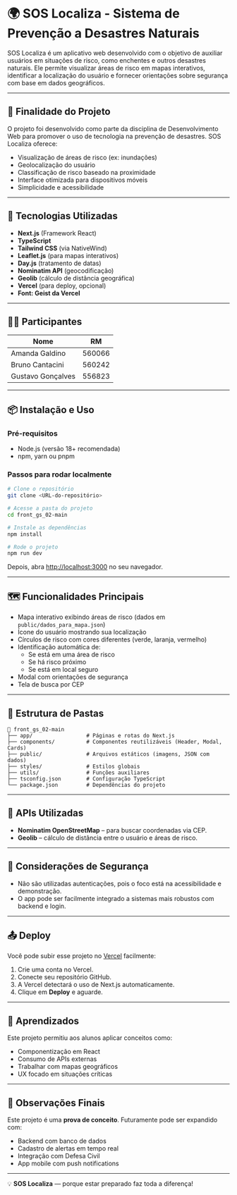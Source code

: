 # 🌍 SOS Localiza - Sistema de Prevenção a Desastres Naturais

SOS Localiza é um aplicativo web desenvolvido com o objetivo de auxiliar usuários em situações de risco, como enchentes e outros desastres naturais. Ele permite visualizar áreas de risco em mapas interativos, identificar a localização do usuário e fornecer orientações sobre segurança com base em dados geográficos.

---

## 🚀 Finalidade do Projeto

O projeto foi desenvolvido como parte da disciplina de Desenvolvimento Web para promover o uso de tecnologia na prevenção de desastres. SOS Localiza oferece:

- Visualização de áreas de risco (ex: inundações)
- Geolocalização do usuário
- Classificação de risco baseado na proximidade
- Interface otimizada para dispositivos móveis
- Simplicidade e acessibilidade

---

## 🧪 Tecnologias Utilizadas

- **Next.js** (Framework React)
- **TypeScript**
- **Tailwind CSS** (via NativeWind)
- **Leaflet.js** (para mapas interativos)
- **Day.js** (tratamento de datas)
- **Nominatim API** (geocodificação)
- **Geolib** (cálculo de distância geográfica)
- **Vercel** (para deploy, opcional)
- **Font: Geist da Vercel**

---

## 👩‍💻 Participantes

| Nome               | RM       |
|--------------------|----------|
| Amanda Galdino     | 560066   |
| Bruno Cantacini    | 560242   |
| Gustavo Gonçalves  | 556823   |

---

## 📦 Instalação e Uso

### Pré-requisitos

- Node.js (versão 18+ recomendada)
- npm, yarn ou pnpm

### Passos para rodar localmente

```bash
# Clone o repositório
git clone <URL-do-repositório>

# Acesse a pasta do projeto
cd front_gs_02-main

# Instale as dependências
npm install

# Rode o projeto
npm run dev
```
Depois, abra [http://localhost:3000](http://localhost:3000) no seu navegador.

---

## 🗺️ Funcionalidades Principais

- Mapa interativo exibindo áreas de risco (dados em `public/dados_para_mapa.json`)
- Ícone do usuário mostrando sua localização
- Círculos de risco com cores diferentes (verde, laranja, vermelho)
- Identificação automática de:
  - Se está em uma área de risco
  - Se há risco próximo
  - Se está em local seguro
- Modal com orientações de segurança
- Tela de busca por CEP

---
## 🧩 Estrutura de Pastas

```
📁 front_gs_02-main
├── app/                 # Páginas e rotas do Next.js
├── components/          # Componentes reutilizáveis (Header, Modal, Cards)
├── public/              # Arquivos estáticos (imagens, JSON com dados)
├── styles/              # Estilos globais
├── utils/               # Funções auxiliares
├── tsconfig.json        # Configuração TypeScript
└── package.json         # Dependências do projeto
```

---
## 📍 APIs Utilizadas

- **Nominatim OpenStreetMap** – para buscar coordenadas via CEP.
- **Geolib** – cálculo de distância entre o usuário e áreas de risco.

---
## 🔐 Considerações de Segurança

- Não são utilizadas autenticações, pois o foco está na acessibilidade e demonstração.
- O app pode ser facilmente integrado a sistemas mais robustos com backend e login.

---
## 📤 Deploy

Você pode subir esse projeto no [Vercel](https://vercel.com) facilmente:

1. Crie uma conta no Vercel.
2. Conecte seu repositório GitHub.
3. A Vercel detectará o uso de Next.js automaticamente.
4. Clique em **Deploy** e aguarde.

---

## 🧠 Aprendizados

Este projeto permitiu aos alunos aplicar conceitos como:

- Componentização em React
- Consumo de APIs externas
- Trabalhar com mapas geográficos
- UX focado em situações críticas

---

## 📌 Observações Finais

Este projeto é uma **prova de conceito**. Futuramente pode ser expandido com:

- Backend com banco de dados
- Cadastro de alertas em tempo real
- Integração com Defesa Civil
- App mobile com push notifications

---

💡 **SOS Localiza** — porque estar preparado faz toda a diferença!
